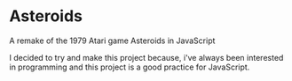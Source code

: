 # Asteroids
A remake of the 1979 Atari game Asteroids in JavaScript

I decided to try and make this project because, i've always been interested in programming
and this project is a good practice for JavaScript.
